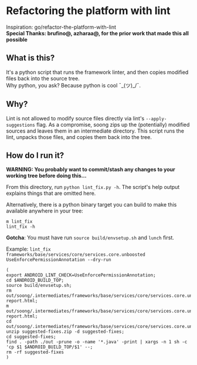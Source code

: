 # Refactoring the platform with lint
Inspiration: go/refactor-the-platform-with-lint\
**Special Thanks: brufino@, azharaa@, for the prior work that made this all possible**

## What is this?

It's a python script that runs the framework linter,
and then copies modified files back into the source tree.\
Why python, you ask?  Because python is cool ¯\_(ツ)_/¯.

## Why?

Lint is not allowed to modify source files directly via lint's `--apply-suggestions` flag.
As a compromise, soong zips up the (potentially) modified sources and leaves them in an intermediate
directory.  This script runs the lint, unpacks those files, and copies them back into the tree.

## How do I run it?
**WARNING: You probably want to commit/stash any changes to your working tree before doing this...**

From this directory, run `python lint_fix.py -h`.
The script's help output explains things that are omitted here.

Alternatively, there is a python binary target you can build to make this
available anywhere in your tree:
```
m lint_fix
lint_fix -h
```

**Gotcha**: You must have run `source build/envsetup.sh` and `lunch` first.

Example: `lint_fix frameworks/base/services/core/services.core.unboosted UseEnforcePermissionAnnotation --dry-run`
```shell
(
export ANDROID_LINT_CHECK=UseEnforcePermissionAnnotation;
cd $ANDROID_BUILD_TOP;
source build/envsetup.sh;
rm out/soong/.intermediates/frameworks/base/services/core/services.core.unboosted/android_common/lint/lint-report.html;
m out/soong/.intermediates/frameworks/base/services/core/services.core.unboosted/android_common/lint/lint-report.html;
cd out/soong/.intermediates/frameworks/base/services/core/services.core.unboosted/android_common/lint;
unzip suggested-fixes.zip -d suggested-fixes;
cd suggested-fixes;
find . -path ./out -prune -o -name '*.java' -print | xargs -n 1 sh -c 'cp $1 $ANDROID_BUILD_TOP/$1' --;
rm -rf suggested-fixes
)
```
